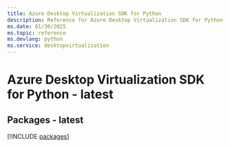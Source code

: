 ```yaml
---
title: Azure Desktop Virtualization SDK for Python
description: Reference for Azure Desktop Virtualization SDK for Python
ms.date: 01/30/2025
ms.topic: reference
ms.devlang: python
ms.service: desktopvirtualization
---
```

# Azure Desktop Virtualization SDK for Python - latest
## Packages - latest
[!INCLUDE [packages](desktop-virtualization-index.md)]
